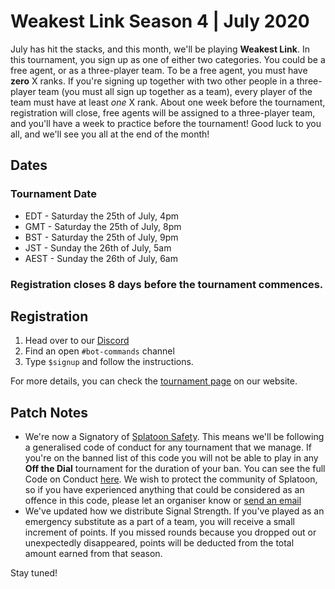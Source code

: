 # Weakest Link Season 4 | July 2020
July has hit the stacks, and this month, we'll be playing __Weakest Link__. In this tournament, you sign up as one of either two categories. You could be a free agent, or as a three-player team. To be a free agent, you must have **zero** X ranks. If you're signing up together with two other people in a three-player team (you must all sign up together as a team), every player of the team must have at least *one* X rank. About one week before the tournament, registration will close, free agents will be assigned to a three-player team, and you'll have a week to practice before the tournament! Good luck to you all, and we'll see you all at the end of the month!

## Dates
### Tournament Date
- EDT - Saturday the 25th of July, 4pm
- GMT - Saturday the 25th of July, 8pm
- BST - Saturday the 25th of July, 9pm
- JST - Sunday the 26th of July, 5am
- AEST - Sunday the 26th of July, 6am
### Registration closes 8 days before the tournament commences.

## Registration
1. Head over to our [Discord](https://otd.ink/discord)
2. Find an open `#bot-commands` channel
3. Type `$signup` and follow the instructions.

For more details, you can check the [tournament page](https://otd.ink/wl) on our website.

## Patch Notes
- We're now a Signatory of [Splatoon Safety](https://twitter.com/splatsafety). This means we'll be following a generalised code of conduct for any tournament that we manage. If you're on the banned list of this code you will not be able to play in any __Off the Dial__ tournament for the duration of your ban. You can see the full Code on Conduct [here](https://docs.google.com/document/d/1Pf6S25d2rFDAP5JUJzaVeEkb0OGYIaGo-LQ3KGXUOpA/edit?usp=sharing). We wish to protect the community of Splatoon, so if you have experienced anything that could be considered as an offence in this code, please let an organiser know or [send an email](splatsafety@gmail.com)
- We've updated how we distribute Signal Strength. If you've played as an emergency substitute as a part of a team, you will receive a small increment of points. If you missed rounds because you dropped out or unexpectedly disappeared, points will be deducted from the total amount earned from that season.

Stay tuned!
